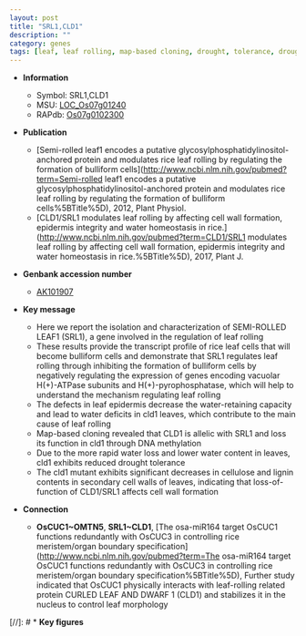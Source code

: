 ```yaml
---
layout: post
title: "SRL1,CLD1"
description: ""
category: genes
tags: [leaf, leaf rolling, map-based cloning, drought, tolerance, drought tolerance, cellulose, cell wall, lignin, water loss, epidermis]
---
```


* **Information**  
    + Symbol: SRL1,CLD1  
    + MSU: [LOC_Os07g01240](http://rice.plantbiology.msu.edu/cgi-bin/ORF_infopage.cgi?orf=LOC_Os07g01240)  
    + RAPdb: [Os07g0102300](http://rapdb.dna.affrc.go.jp/viewer/gbrowse_details/irgsp1?name=Os07g0102300)  

* **Publication**  
    + [Semi-rolled leaf1 encodes a putative glycosylphosphatidylinositol-anchored protein and modulates rice leaf rolling by regulating the formation of bulliform cells](http://www.ncbi.nlm.nih.gov/pubmed?term=Semi-rolled leaf1 encodes a putative glycosylphosphatidylinositol-anchored protein and modulates rice leaf rolling by regulating the formation of bulliform cells%5BTitle%5D), 2012, Plant Physiol.
    + [CLD1/SRL1 modulates leaf rolling by affecting cell wall formation, epidermis integrity and water homeostasis in rice.](http://www.ncbi.nlm.nih.gov/pubmed?term=CLD1/SRL1 modulates leaf rolling by affecting cell wall formation, epidermis integrity and water homeostasis in rice.%5BTitle%5D), 2017, Plant J.

* **Genbank accession number**  
    + [AK101907](http://www.ncbi.nlm.nih.gov/nuccore/AK101907)

* **Key message**  
    + Here we report the isolation and characterization of SEMI-ROLLED LEAF1 (SRL1), a gene involved in the regulation of leaf rolling
    + These results provide the transcript profile of rice leaf cells that will become bulliform cells and demonstrate that SRL1 regulates leaf rolling through inhibiting the formation of bulliform cells by negatively regulating the expression of genes encoding vacuolar H(+)-ATPase subunits and H(+)-pyrophosphatase, which will help to understand the mechanism regulating leaf rolling
    + The defects in leaf epidermis decrease the water-retaining capacity and lead to water deficits in cld1 leaves, which contribute to the main cause of leaf rolling
    + Map-based cloning revealed that CLD1 is allelic with SRL1 and loss its function in cld1 through DNA methylation
    + Due to the more rapid water loss and lower water content in leaves, cld1 exhibits reduced drought tolerance
    + The cld1 mutant exhibits significant decreases in cellulose and lignin contents in secondary cell walls of leaves, indicating that loss-of-function of CLD1/SRL1 affects cell wall formation

* **Connection**  
    + __OsCUC1~OMTN5__, __SRL1~CLD1__, [The osa-miR164 target OsCUC1 functions redundantly with OsCUC3 in controlling rice meristem/organ boundary specification](http://www.ncbi.nlm.nih.gov/pubmed?term=The osa-miR164 target OsCUC1 functions redundantly with OsCUC3 in controlling rice meristem/organ boundary specification%5BTitle%5D),  Further study indicated that OsCUC1 physically interacts with leaf-rolling related protein CURLED LEAF AND DWARF 1 (CLD1) and stabilizes it in the nucleus to control leaf morphology

[//]: # * **Key figures**  


